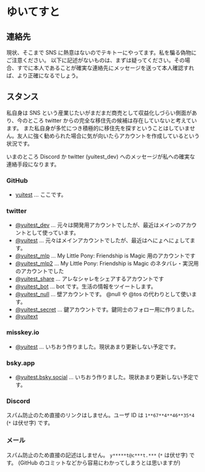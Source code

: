 # ゆいてすと

## 連絡先

現状、そこまで SNS に熱意はないのでテキトーにやってます。私を騙る偽物にご注意ください。
以下に記述がないものは、まずは疑ってください。その場合、すでに本人であることが確実な連絡先にメッセージを送って本人確認すれば、より正確になるでしょう。

## スタンス

私自身は SNS という産業じたいがまだまだ商売として収益化しづらい側面があり、今のところ twitter からの完全な移住先の候補は存在していないと考えています。
また私自身が多忙につき積極的に移住先を探すということはしていません。友人に強く勧められた場合に気が向いたらアカウントを作成しているという状況です。

いまのところ Discord か twitter (yuitest_dev) へのメッセージが私への確実な連絡手段になります。

### GitHub

- [yuitest](https://github.com/yuitest) ... ここです。

### twitter

- [@yuitest_dev](https://twitter.com/yuitest_dev) ... 元々は開発用アカウントでしたが、最近はメインのアカウントとして使っています。
- [@yuitest](https://twitter.com/yuitest) ... 元々はメインアカウントでしたが、最近はへにょへにょしてます。
- [@yuitest_mlp](https://twitter.com/yuitest_mlp) ... My Little Pony: Friendship is Magic 用のアカウントです
- [@yuitest_mlp2](https://twitter.com/yuitest_mlp2) ... My Little Pony: Friendship is Magic のネタバレ・実況用のアカウントでした
- [@yuitest_share](https://twitter.com/yuitest_share) ... アレなシャレをシェアするアカウントです
- [@yuitest_bot](https://twitter.com/yuitest_bot) ... bot です。生活の情報をツイートします。
- [@yuitest_null](https://twitter.com/yuitest_null) ... 壁アカウントです。 @null や @tos の代わりとして使います。
- [@yuitest_secret](https://twitter.com/yuitest_secret) ... 鍵アカウントです。鍵同士のフォロー用に作りました。
- [@yuitext](https://twitter.com/yuitext)

### misskey.io

- [@yuitest](https://misskey.io/) ... いちおう作りました。現状あまり更新しない予定です。

### bsky.app

- [@yuitest.bsky.social](https://bsky.app/profile/yuitest) ... いちおう作りました。現状あまり更新しない予定です。

### Discord

スパム防止のため直接のリンクはしません。ユーザ ID は `1**67**4**46**35*4` (`*` は伏せ字) です。

### メール

スパム防止のため直接の記述はしません。 `y*****t@c***t.***` (`*` は伏せ字) です。
(GitHub のコミットなどから容易にわかってしまうとは思いますが)
